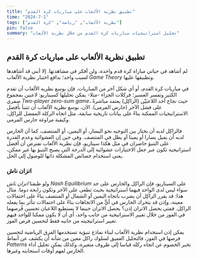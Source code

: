 ```yaml
---
title: "تطبيق نظرية الألعاب على مباريات كرة القدم"
time: "2024-7-1"
tags: ["نظرية الألعاب", "رياضة", "كرة القدم"]
pin: false
summary: "تحليل استراتيجيات مباريات كرة القدم من خلال نظرية الألعاب"
---
```


## تطبيق نظرية الألعاب على مباريات كرة القدم

لم أشاهد في حياتي مباراة كرة قدم واحدة، ولن أفكر في مشاهدتها. إلا أنني قد أشاهدها لسبب واحد؛ بدافع اختبار نظرية الألعاب *Game Theory* وتطبيقها عليها.

في مباريات كرة القدم، أو أي شكل آخر من المباريات، فإن بوسع نظرية الألعاب أن تقدم الكثير وتفسر العسير؛ فركلات الجزاء -مثلا- يمكن تحليلها كسيناريو: لاعبين بمجموع صفري *Two-player zero-sum game*، حيث نجاح أحد اللاعبَيْن (الراكِل) يعتمد مباشرةً على فشل الآخر (حارس المرمى). الآن، بوسع نظرية الألعاب أن تتنبأ بأفضل الاستراتيجيات الممكنة بناءً على بيانات تاريخية سابقة، مثل اتجاه الركلة المفضل للراكِل، وكيفية مراوغة حارس المرمى.

فالراكِل لديه أن يختار بين التوجيه نحو اليسار، أو اليمين، أو المنتصف، كما أن الحارس لديه أن يميل يسارا أو يمينا أو يظل في المنتصف. وفي حين إن العشوائية وعدم القدرة على التنبؤ حاضران في مثل هكذا سيناريو، فإن نظرية الألعاب تفترض أن أفضل استراتيجية تكون عبر جعل الاختيارات عشوائية إلى الدرجة التي يصبح التنبؤ بها غير ممكن، يعني استخدام خصائص المشكلة ذاتها للوصول إلى الحل.

### اتزان ناش
ولو طبقنا *اتزان ناش* *Nash Equilibrium* على السيناريو، فإن الراكِل والحارس على حد سواء ليس لدى الواحد فيهما استراتيجية بحيث تطغى على الآخر وتكون رابحة دوما. مثال هذا: قد يقرر الراكِل أن يضرب باتجاه اليمين أو الشمال أو المنتصف بناءً على احتمالات معينة، وإذن قد يتحرك الحارس في أيٍّ من الاتجاهات بناءً على احتمالات تتأثر بما يفعله الراكِل. فمتى يحصل الاتزان إذن؟ يحصل الاتزان حينما لا يستطيع اللاعبان تحسين فُرصهما في الفوز من خلال تغيير الاستراتيجية من جانب واحد، أي أن لا يكون ممكنا للواحد فيهم تغيير استراتيجيته من جانبه فقط لتحسين فرص الفوز.

يمكن إذن استخدام نظرية الألعاب لبناء نماذج تنبؤية تستخدمها الفرق الرياضية لتحسين فرصها في الفوز، فالتحليل العميق لسلوك راكل معين من شأنه أن يكشف عن أنماط *Patterns* تخبر الخصوم عن اتجاه ركله قياسا إلى ظروف متغيرة، وكذلك يمكن تحليل أداء الحارس لفهم أوقات استجابته وغيرها.

